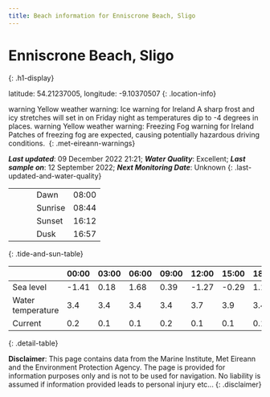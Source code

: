 ```yaml
---
title: Beach information for Enniscrone Beach, Sligo
---
```

# Enniscrone Beach, Sligo 
{: .h1-display}

latitude: 54.21237005, longitude: -9.10370507
{: .location-info}

<span class="material-icons yellow-warning">warning</span>&nbsp;Yellow weather warning: Ice warning for Ireland A sharp frost and icy stretches will set in on Friday night as temperatures dip to -4 degrees in places.&nbsp;<span class="material-icons yellow-warning">warning</span>&nbsp;Yellow weather warning: Freezing Fog warning for Ireland Patches of freezing fog are expected, causing potentially hazardous driving conditions.&nbsp;
{: .met-eireann-warnings}

___Last updated___: 09 December 2022 21:21; ___Water Quality___: Excellent;
___Last sample on___: 12 September 2022; ___Next Monitoring Date___: Unknown
{: .last-updated-and-water-quality}

|   |   |   |   |   |
|---|---|---|---|---|
|   |   |   | Dawn  | 08:00 |
|   |   |   | Sunrise  | 08:44 |
|   |   |   | Sunset  | 16:12 |
|   |   |   | Dusk  | 16:57 |
{: .tide-and-sun-table}

<div></div>

| | 00:00 | 03:00 | 06:00 | 09:00 | 12:00 | 15:00 | 18:00 | 21:00 |
|---|---|---|---|---|---|---|---|---|
| Sea level | -1.41 | 0.18 | 1.68 | 0.39| -1.27 | -0.29 | 1.14 | 0.18 |
| Water temperature | 3.4 | 3.4 | 3.4 | 3.4 | 3.7 | 3.9 | 3.4 | 2.6 |
| Current | 0.2 | 0.1 | 0.1 | 0.2 | 0.1| 0.1 | 0.1 | 0.1 |
{: .detail-table}

__Disclaimer__: This page contains data from the Marine Institute,
Met Eireann and the Environment Protection Agency. The page is provided for
information purposes only and is not to be used for navigation. No liability
is assumed if information provided leads to personal injury etc...
{: .disclaimer}